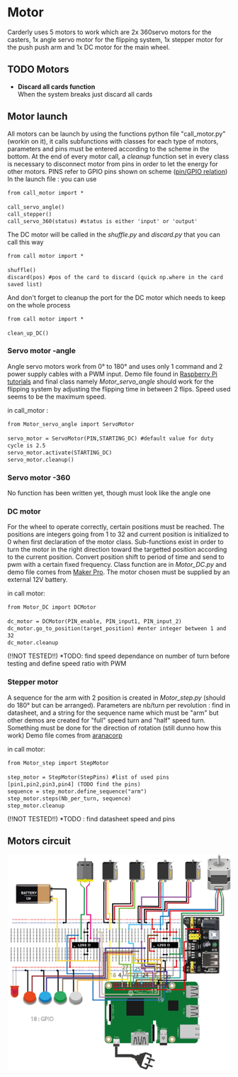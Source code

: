# Motor
Carderly uses 5 motors to work which are 2x 360servo motors for the casters, 1x angle servo motor for the flipping system, 1x stepper motor for the push push arm and 1x DC motor for the main wheel. 

## TODO Motors
* <b>Discard all cards function</b> </br>
When the system breaks just discard all cards
## Motor launch
All motors can be launch by using the functions python file "call_motor.py" (workin on it), it calls subfunctions with classes for each type of motors, parameters and pins must be entered according to the scheme in the bottom.
At the end of every motor call, a *cleanup* function set in every class is necessary to disconnect motor from pins in order to let the energy for other motors. PINS refer to GPIO pins shown on scheme ([pin/GPIO relation](https://github.com/andybonnetto/Carderly/blob/main/Carderly_Motor/pins.PNG))
In the launch file : you can use
```
from call_motor import *

call_servo_angle()
call_stepper()
call_servo_360(status) #status is either 'input' or 'output'
```
The DC motor will be called in the *shuffle.py* and *discard.py* that you can call this way
```
from call motor import *

shuffle()
discard(pos) #pos of the card to discard (quick np.where in the card saved list)
```
And don't forget to cleanup the port for the DC motor which needs to keep on the whole process
```
from call motor import *

clean_up_DC()
```

### Servo motor -angle
Angle servo motors work from 0° to 180° and uses only 1 command and 2 power supply cables with a PWM input. Demo file found in [Raspberry Pi tutorials](https://tutorials-raspberrypi.com/raspberry-pi-servo-motor-control/)
and final class namely *Motor_servo_angle* should work for the flipping system by adjusting the flipping time in between 2 flips. Speed used seems to be the maximum speed.

in call_motor :
```
from Motor_servo_angle import ServoMotor

servo_motor = ServoMotor(PIN,STARTING_DC) #default value for duty cycle is 2.5
servo_motor.activate(STARTING_DC)
servo_motor.cleanup()
```

### Servo motor -360
No function has been written yet, though must look like the angle one

### DC motor
For the wheel to operate correctly, certain positions must be reached. The positions are integers going from 1 to 32 and current position is initialized to 0 when first declaration of the motor class.
Sub-functions exist in order to turn the motor in the right direction toward the targetted position according to the current position. Convert position shift to period of time and send to pwm with a certain fixed frequency.
Class function are in *Motor_DC.py* and demo file comes from [Maker Pro](https://maker.pro/raspberry-pi/projects/raspberry-pi-dc-motor-control-with-custom-board). The motor chosen
must be supplied by an external 12V battery.

in call motor:
```
from Motor_DC import DCMotor

dc_motor = DCMotor(PIN_enable, PIN_input1, PIN_input_2)
dc_motor.go_to_position(target_position) #enter integer between 1 and 32
dc_motor.cleanup
```
(!!NOT TESTED!!)
*TODO: find speed dependance on number of turn before testing and define speed ratio with PWM

### Stepper motor
A sequence for the arm with 2 position is created in *Motor_step.py* (should do 180° but can be arranged). Parameters are nb/turn per revolution : find in datasheet, and a string
for the sequence name which must be "arm" but other demos are created for "full" speed turn and "half" speed turn. Something must be done for the direction of rotation (still dunno how this work)
Demo file comes from [aranacorp](https://www.aranacorp.com/fr/pilotez-un-moteur-pas-a-pas-avec-raspberrypi/)

in call motor:
```
from Motor_step import StepMotor

step_motor = StepMotor(StepPins) #list of used pins [pin1,pin2,pin3,pin4] (TODO find the pins)
sequence = step_motor.define_sequence("arm")
step_motor.steps(Nb_per_turn, sequence)
step_motor.cleanup
```
(!!NOT TESTED!!)
*TODO : find datasheet speed and pins

## Motors circuit

![Scheme motor](https://github.com/andybonnetto/Carderly/blob/main/Carderly_Motor/Schema%20branchements%20moteur.png?raw=false)


